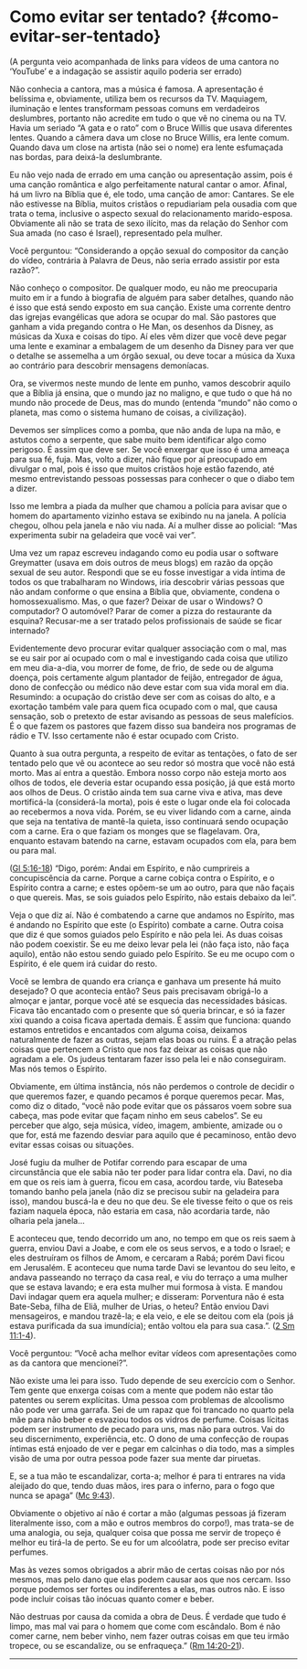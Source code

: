 # Como evitar ser tentado? {#como-evitar-ser-tentado}

(A pergunta veio acompanhada de links para vídeos de uma cantora no ‘YouTube’ e a indagação se assistir aquilo poderia ser errado)

Não conhecia a cantora, mas a música é famosa. A apresentação é belíssima e, obviamente, utiliza bem os recursos da TV. Maquiagem, iluminação e lentes transformam pessoas comuns em verdadeiros deslumbres, portanto não acredite em tudo o que vê no cinema ou na TV. Havia um seriado “A gata e o rato” com o Bruce Willis que usava diferentes lentes. Quando a câmera dava um close no Bruce Willis, era lente comum. Quando dava um close na artista (não sei o nome) era lente esfumaçada nas bordas, para deixá-la deslumbrante.

Eu não vejo nada de errado em uma canção ou apresentação assim, pois é uma canção romântica e algo perfeitamente natural cantar o amor. Afinal, há um livro na Bíblia que é, ele todo, uma canção de amor: Cantares. Se ele não estivesse na Bíblia, muitos cristãos o repudiariam pela ousadia com que trata o tema, inclusive o aspecto sexual do relacionamento marido-esposa. Obviamente ali não se trata de sexo ilícito, mas da relação do Senhor com Sua amada (no caso é Israel), representado pela mulher.

Você perguntou: “Considerando a opção sexual do compositor da canção do vídeo, contrária à Palavra de Deus, não seria errado assistir por esta razão?”.

Não conheço o compositor. De qualquer modo, eu não me preocuparia muito em ir a fundo à biografia de alguém para saber detalhes, quando não é isso que está sendo exposto em sua canção. Existe uma corrente dentro das igrejas evangélicas que adora se ocupar do mal. São pastores que ganham a vida pregando contra o He Man, os desenhos da Disney, as músicas da Xuxa e coisas do tipo. Aí eles vêm dizer que você deve pegar uma lente e examinar a embalagem de um desenho da Disney para ver que o detalhe se assemelha a um órgão sexual, ou deve tocar a música da Xuxa ao contrário para descobrir mensagens demoníacas.

Ora, se vivermos neste mundo de lente em punho, vamos descobrir aquilo que a Bíblia já ensina, que o mundo jaz no maligno, e que tudo o que há no mundo não procede de Deus, mas do mundo (entenda “mundo” não como o planeta, mas como o sistema humano de coisas, a civilização).

Devemos ser símplices como a pomba, que não anda de lupa na mão, e astutos como a serpente, que sabe muito bem identificar algo como perigoso. É assim que deve ser. Se você enxergar que isso é uma ameaça para sua fé, fuja. Mas, volto a dizer, não fique por aí preocupado em divulgar o mal, pois é isso que muitos cristãos hoje estão fazendo, até mesmo entrevistando pessoas possessas para conhecer o que o diabo tem a dizer.

Isso me lembra a piada da mulher que chamou a polícia para avisar que o homem do apartamento vizinho estava se exibindo nu na janela. A polícia chegou, olhou pela janela e não viu nada. Aí a mulher disse ao policial: “Mas experimenta subir na geladeira que você vai ver”.

Uma vez um rapaz escreveu indagando como eu podia usar o software Greymatter (usava em dois outros de meus blogs) em razão da opção sexual de seu autor. Respondi que se eu fosse investigar a vida íntima de todos os que trabalharam no Windows, iria descobrir várias pessoas que não andam conforme o que ensina a Bíblia que, obviamente, condena o homossexualismo. Mas, o que fazer? Deixar de usar o Windows? O computador? O automóvel? Parar de comer a pizza do restaurante da esquina? Recusar-me a ser tratado pelos profissionais de saúde se ficar internado?

Evidentemente devo procurar evitar qualquer associação com o mal, mas se eu sair por aí ocupado com o mal e investigando cada coisa que utilizo em meu dia-a-dia, vou morrer de fome, de frio, de sede ou de alguma doença, pois certamente algum plantador de feijão, entregador de água, dono de confecção ou médico não deve estar com sua vida moral em dia. Resumindo: a ocupação do cristão deve ser com as coisas do alto, e a exortação também vale para quem fica ocupado com o mal, que causa sensação, sob o pretexto de estar avisando as pessoas de seus malefícios. É o que fazem os pastores que fazem disso sua bandeira nos programas de rádio e TV. Isso certamente não é estar ocupado com Cristo.

Quanto à sua outra pergunta, a respeito de evitar as tentações, o fato de ser tentado pelo que vê ou acontece ao seu redor só mostra que você não está morto. Mas aí entra a questão. Embora nosso corpo não esteja morto aos olhos de todos, ele deveria estar ocupando essa posição, já que está morto aos olhos de Deus. O cristão ainda tem sua carne viva e ativa, mas deve mortificá-la (considerá-la morta), pois é este o lugar onde ela foi colocada ao recebermos a nova vida. Porém, se eu viver lidando com a carne, ainda que seja na tentativa de mantê-la quieta, isso continuará sendo ocupação com a carne. Era o que faziam os monges que se flagelavam. Ora, enquanto estavam batendo na carne, estavam ocupados com ela, para bem ou para mal.

([Gl 5:16-18](http://bibliaonline.com.br/acf/gl/5/16-18)) “Digo, porém: Andai em Espírito, e não cumprireis a concupiscência da carne. Porque a carne cobiça contra o Espírito, e o Espírito contra a carne; e estes opõem-se um ao outro, para que não façais o que quereis. Mas, se sois guiados pelo Espírito, não estais debaixo da lei”.

Veja o que diz aí. Não é combatendo a carne que andamos no Espírito, mas é andando no Espírito que este (o Espírito) combate a carne. Outra coisa que diz é que somos guiados pelo Espírito e não pela lei. As duas coisas não podem coexistir. Se eu me deixo levar pela lei (não faça isto, não faça aquilo), então não estou sendo guiado pelo Espírito. Se eu me ocupo com o Espírito, é ele quem irá cuidar do resto.

Você se lembra de quando era criança e ganhava um presente há muito desejado? O que acontecia então? Seus pais precisavam obrigá-lo a almoçar e jantar, porque você até se esquecia das necessidades básicas. Ficava tão encantado com o presente que só queria brincar, e só ia fazer xixi quando a coisa ficava apertada demais. É assim que funciona: quando estamos entretidos e encantados com alguma coisa, deixamos naturalmente de fazer as outras, sejam elas boas ou ruins. É a atração pelas coisas que pertencem a Cristo que nos faz deixar as coisas que não agradam a ele. Os judeus tentaram fazer isso pela lei e não conseguiram. Mas nós temos o Espírito.

Obviamente, em última instância, nós não perdemos o controle de decidir o que queremos fazer, e quando pecamos é porque queremos pecar. Mas, como diz o ditado, “você não pode evitar que os pássaros voem sobre sua cabeça, mas pode evitar que façam ninho em seus cabelos”. Se eu perceber que algo, seja música, vídeo, imagem, ambiente, amizade ou o que for, está me fazendo desviar para aquilo que é pecaminoso, então devo evitar essas coisas ou situações.

José fugiu da mulher de Potifar correndo para escapar de uma circunstância que ele sabia não ter poder para lidar contra ela. Davi, no dia em que os reis iam à guerra, ficou em casa, acordou tarde, viu Bateseba tomando banho pela janela (não diz se precisou subir na geladeira para isso), mandou buscá-la e deu no que deu. Se ele tivesse feito o que os reis faziam naquela época, não estaria em casa, não acordaria tarde, não olharia pela janela...

E aconteceu que, tendo decorrido um ano, no tempo em que os reis saem à guerra, enviou Davi a Joabe, e com ele os seus servos, e a todo o Israel; e eles destruíram os filhos de Amom, e cercaram a Rabá; porém Davi ficou em Jerusalém. E aconteceu que numa tarde Davi se levantou do seu leito, e andava passeando no terraço da casa real, e viu do terraço a uma mulher que se estava lavando; e era esta mulher mui formosa à vista. E mandou Davi indagar quem era aquela mulher; e disseram: Porventura não é esta Bate-Seba, filha de Eliã, mulher de Urias, o heteu? Então enviou Davi mensageiros, e mandou trazê-la; e ela veio, e ele se deitou com ela (pois já estava purificada da sua imundícia); então voltou ela para sua casa.”. ([2 Sm 11:1-4](http://bibliaonline.com.br/acf/2sm/11/1-4)).

Você perguntou: “Você acha melhor evitar vídeos com apresentações como as da cantora que mencionei?”.

Não existe uma lei para isso. Tudo depende de seu exercício com o Senhor. Tem gente que enxerga coisas com a mente que podem não estar tão patentes ou serem explícitas. Uma pessoa com problemas de alcoolismo não pode ver uma garrafa. Sei de um rapaz que foi trancado no quarto pela mãe para não beber e esvaziou todos os vidros de perfume. Coisas lícitas podem ser instrumento de pecado para uns, mas não para outros. Vai do seu discernimento, experiência, etc. O dono de uma confecção de roupas íntimas está enjoado de ver e pegar em calcinhas o dia todo, mas a simples visão de uma por outra pessoa pode fazer sua mente dar piruetas.

E, se a tua mão te escandalizar, corta-a; melhor é para ti entrares na vida aleijado do que, tendo duas mãos, ires para o inferno, para o fogo que nunca se apaga” ([Mc 9:43](http://bibliaonline.com.br/acf/mc/9/43)).

Obviamente o objetivo aí não é cortar a mão (algumas pessoas já fizeram literalmente isso, com a mão e outros membros do corpo!), mas trata-se de uma analogia, ou seja, qualquer coisa que possa me servir de tropeço é melhor eu tirá-la de perto. Se eu for um alcoólatra, pode ser preciso evitar perfumes.

Mas às vezes somos obrigados a abrir mão de certas coisas não por nós mesmos, mas pelo dano que elas podem causar aos que nos cercam. Isso porque podemos ser fortes ou indiferentes a elas, mas outros não. E isso pode incluir coisas tão inócuas quanto comer e beber.

Não destruas por causa da comida a obra de Deus. É verdade que tudo é limpo, mas mal vai para o homem que come com escândalo. Bom é não comer carne, nem beber vinho, nem fazer outras coisas em que teu irmão tropece, ou se escandalize, ou se enfraqueça.” ([Rm 14:20-21](http://bibliaonline.com.br/acf/rm/14/20-21)).

*****